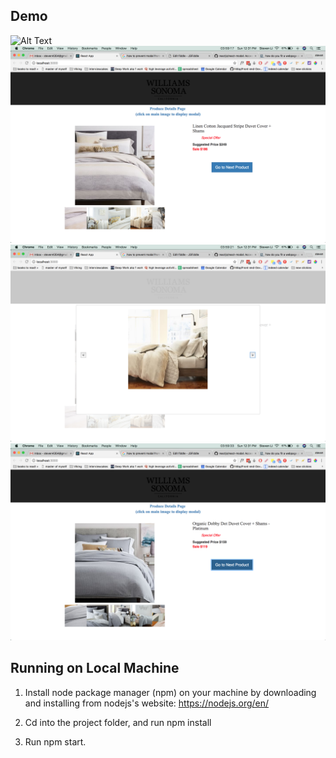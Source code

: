 ## Demo

![Alt Text](https://media.giphy.com/media/vFKqnCdLPNOKc/giphy.gif)
![Alt text](./demo_1.png?raw=true "Title")
![Alt text](./demo_2.png?raw=true "Title")
![Alt text](./demo_3.png?raw=true "Title")

## Running on Local Machine 

1. Install node package manager (npm) on your machine by downloading and installing from nodejs's website: https://nodejs.org/en/

2. Cd into the project folder, and run npm install 

3. Run npm start.

